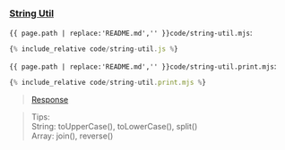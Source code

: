 ### [String Util](code.zip)

`{{ page.path | replace:'README.md','' }}code/string-util.mjs`:

```js
{% include_relative code/string-util.js %}
```

`{{ page.path | replace:'README.md','' }}code/string-util.print.mjs`:

```js
{% include_relative code/string-util.print.mjs %}
```

> [Response](response/string-util.js)

> Tips:<br>
> String: toUpperCase(), toLowerCase(), split() <br>
> Array: join(), reverse()
